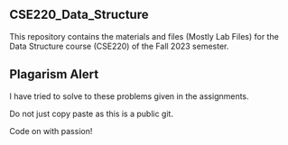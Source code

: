## CSE220_Data_Structure

This repository contains the materials and files (Mostly Lab Files) for the Data Structure course (CSE220) of the Fall 2023 semester.

## Plagarism Alert

I have tried to solve to these problems given in the assignments.

Do not just copy paste as this is a public git.

Code on with passion!
